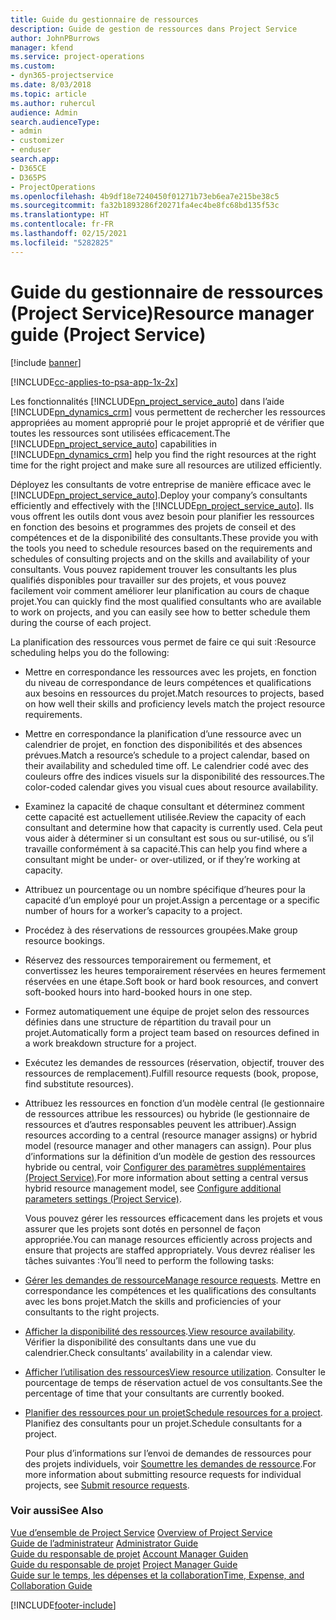 ```yaml
---
title: Guide du gestionnaire de ressources
description: Guide de gestion de ressources dans Project Service
author: JohnPBurrows
manager: kfend
ms.service: project-operations
ms.custom:
- dyn365-projectservice
ms.date: 8/03/2018
ms.topic: article
ms.author: ruhercul
audience: Admin
search.audienceType:
- admin
- customizer
- enduser
search.app:
- D365CE
- D365PS
- ProjectOperations
ms.openlocfilehash: 4b9df18e7240450f01271b73eb6ea7e215be38c5
ms.sourcegitcommit: fa32b1893286f20271fa4ec4be8fc68bd135f53c
ms.translationtype: HT
ms.contentlocale: fr-FR
ms.lasthandoff: 02/15/2021
ms.locfileid: "5282825"
---
```

# <a name="resource-manager-guide-project-service"></a><span data-ttu-id="d7ebe-103">Guide du gestionnaire de ressources (Project Service)</span><span class="sxs-lookup"><span data-stu-id="d7ebe-103">Resource manager guide (Project Service)</span></span>

[!include [banner](../includes/psa-now-project-operations.md)]

[!INCLUDE[cc-applies-to-psa-app-1x-2x](../includes/cc-applies-to-psa-app-1x-2x.md)]

<span data-ttu-id="d7ebe-104">Les fonctionnalités [!INCLUDE[pn_project_service_auto](../includes/pn-project-service-auto.md)] dans l’aide [!INCLUDE[pn_dynamics_crm](../includes/pn-dynamics-crm.md)] vous permettent de rechercher les ressources appropriées au moment approprié pour le projet approprié et de vérifier que toutes les ressources sont utilisées efficacement.</span><span class="sxs-lookup"><span data-stu-id="d7ebe-104">The [!INCLUDE[pn_project_service_auto](../includes/pn-project-service-auto.md)] capabilities in [!INCLUDE[pn_dynamics_crm](../includes/pn-dynamics-crm.md)] help you find the right resources at the right time for the right project and make sure all resources are utilized efficiently.</span></span>  
  
 <span data-ttu-id="d7ebe-105">Déployez les consultants de votre entreprise de manière efficace avec le [!INCLUDE[pn_project_service_auto](../includes/pn-project-service-auto.md)].</span><span class="sxs-lookup"><span data-stu-id="d7ebe-105">Deploy your company’s consultants efficiently and effectively with the [!INCLUDE[pn_project_service_auto](../includes/pn-project-service-auto.md)].</span></span> <span data-ttu-id="d7ebe-106">Ils vous offrent les outils dont vous avez besoin pour planifier les ressources en fonction des besoins et programmes des projets de conseil et des compétences et de la disponibilité des consultants.</span><span class="sxs-lookup"><span data-stu-id="d7ebe-106">These provide you with the tools you need to schedule resources based on the requirements and schedules of consulting projects and on the skills and availability of your consultants.</span></span> <span data-ttu-id="d7ebe-107">Vous pouvez rapidement trouver les consultants les plus qualifiés disponibles pour travailler sur des projets, et vous pouvez facilement voir comment améliorer leur planification au cours de chaque projet.</span><span class="sxs-lookup"><span data-stu-id="d7ebe-107">You can quickly find the most qualified consultants who are available to work on projects, and you can easily see how to better schedule them during the course of each project.</span></span>  
  
 <span data-ttu-id="d7ebe-108">La planification des ressources vous permet de faire ce qui suit :</span><span class="sxs-lookup"><span data-stu-id="d7ebe-108">Resource scheduling helps you do the following:</span></span>  
  
- <span data-ttu-id="d7ebe-109">Mettre en correspondance les ressources avec les projets, en fonction du niveau de correspondance de leurs compétences et qualifications aux besoins en ressources du projet.</span><span class="sxs-lookup"><span data-stu-id="d7ebe-109">Match resources to projects, based on how well their skills and proficiency levels match the project resource requirements.</span></span>  
  
- <span data-ttu-id="d7ebe-110">Mettre en correspondance la planification d’une ressource avec un calendrier de projet, en fonction des disponibilités et des absences prévues.</span><span class="sxs-lookup"><span data-stu-id="d7ebe-110">Match a resource’s schedule to a project calendar, based on their availability and scheduled time off.</span></span> <span data-ttu-id="d7ebe-111">Le calendrier codé avec des couleurs offre des indices visuels sur la disponibilité des ressources.</span><span class="sxs-lookup"><span data-stu-id="d7ebe-111">The color-coded calendar gives you visual cues about resource availability.</span></span>  
  
- <span data-ttu-id="d7ebe-112">Examinez la capacité de chaque consultant et déterminez comment cette capacité est actuellement utilisée.</span><span class="sxs-lookup"><span data-stu-id="d7ebe-112">Review the capacity of each consultant and determine how that capacity is currently used.</span></span> <span data-ttu-id="d7ebe-113">Cela peut vous aider à déterminer si un consultant est sous ou sur-utilisé, ou s’il travaille conformément à sa capacité.</span><span class="sxs-lookup"><span data-stu-id="d7ebe-113">This can help you find where a consultant might be under- or over-utilized, or if they’re working at capacity.</span></span>  
  
- <span data-ttu-id="d7ebe-114">Attribuez un pourcentage ou un nombre spécifique d’heures pour la capacité d’un employé pour un projet.</span><span class="sxs-lookup"><span data-stu-id="d7ebe-114">Assign a percentage or a specific number of hours for a worker’s capacity to a project.</span></span>  
  
- <span data-ttu-id="d7ebe-115">Procédez à des réservations de ressources groupées.</span><span class="sxs-lookup"><span data-stu-id="d7ebe-115">Make group resource bookings.</span></span>  
  
- <span data-ttu-id="d7ebe-116">Réservez des ressources temporairement ou fermement, et convertissez les heures temporairement réservées en heures fermement réservées en une étape.</span><span class="sxs-lookup"><span data-stu-id="d7ebe-116">Soft book or hard book resources, and convert soft-booked hours into hard-booked hours in one step.</span></span>  
  
- <span data-ttu-id="d7ebe-117">Formez automatiquement une équipe de projet selon des ressources définies dans une structure de répartition du travail pour un projet.</span><span class="sxs-lookup"><span data-stu-id="d7ebe-117">Automatically form a project team based on resources defined in a work breakdown structure for a project.</span></span>  
  
- <span data-ttu-id="d7ebe-118">Exécutez les demandes de ressources (réservation, objectif, trouver des ressources de remplacement).</span><span class="sxs-lookup"><span data-stu-id="d7ebe-118">Fulfill resource requests (book, propose, find substitute resources).</span></span>  
  
- <span data-ttu-id="d7ebe-119">Attribuez les ressources en fonction d’un modèle central (le gestionnaire de ressources attribue les ressources) ou hybride (le gestionnaire de ressources et d’autres responsables peuvent les attribuer).</span><span class="sxs-lookup"><span data-stu-id="d7ebe-119">Assign resources according to a central (resource manager assigns) or hybrid model (resource manager and other managers can assign).</span></span> <span data-ttu-id="d7ebe-120">Pour plus d’informations sur la définition d’un modèle de gestion des ressources hybride ou central, voir [Configurer des paramètres supplémentaires (Project Service)](../psa/configure-additional-parameters-settings.md).</span><span class="sxs-lookup"><span data-stu-id="d7ebe-120">For more information about setting a central versus hybrid resource management model, see [Configure additional parameters settings (Project Service)](../psa/configure-additional-parameters-settings.md).</span></span>  
  
  <span data-ttu-id="d7ebe-121">Vous pouvez gérer les ressources efficacement dans les projets et vous assurer que les projets sont dotés en personnel de façon appropriée.</span><span class="sxs-lookup"><span data-stu-id="d7ebe-121">You can manage resources efficiently across projects and ensure that projects are staffed appropriately.</span></span> <span data-ttu-id="d7ebe-122">Vous devrez réaliser les tâches suivantes :</span><span class="sxs-lookup"><span data-stu-id="d7ebe-122">You’ll need to perform the following tasks:</span></span>  
  
- <span data-ttu-id="d7ebe-123">[Gérer les demandes de ressource](../psa/manage-resource-requests.md)</span><span class="sxs-lookup"><span data-stu-id="d7ebe-123">[Manage resource requests](../psa/manage-resource-requests.md).</span></span> <span data-ttu-id="d7ebe-124">Mettre en correspondance les compétences et les qualifications des consultants avec les bons projet.</span><span class="sxs-lookup"><span data-stu-id="d7ebe-124">Match the skills and proficiencies of your consultants to the right projects.</span></span>  
  
- <span data-ttu-id="d7ebe-125">[Afficher la disponibilité des ressources](../psa/view-resource-availability.md).</span><span class="sxs-lookup"><span data-stu-id="d7ebe-125">[View resource availability](../psa/view-resource-availability.md).</span></span> <span data-ttu-id="d7ebe-126">Vérifier la disponibilité des consultants dans une vue du calendrier.</span><span class="sxs-lookup"><span data-stu-id="d7ebe-126">Check consultants’ availability in a calendar view.</span></span>  
  
- <span data-ttu-id="d7ebe-127">[Afficher l’utilisation des ressources](../psa/view-resource-utilization.md)</span><span class="sxs-lookup"><span data-stu-id="d7ebe-127">[View resource utilization](../psa/view-resource-utilization.md).</span></span> <span data-ttu-id="d7ebe-128">Consulter le pourcentage de temps de réservation actuel de vos consultants.</span><span class="sxs-lookup"><span data-stu-id="d7ebe-128">See the percentage of time that your consultants are currently booked.</span></span>  
  
- <span data-ttu-id="d7ebe-129">[Planifier des ressources pour un projet](../psa/schedule-resources-project.md)</span><span class="sxs-lookup"><span data-stu-id="d7ebe-129">[Schedule resources for a project](../psa/schedule-resources-project.md).</span></span> <span data-ttu-id="d7ebe-130">Planifiez des consultants pour un projet.</span><span class="sxs-lookup"><span data-stu-id="d7ebe-130">Schedule consultants for a project.</span></span>  
  
  <span data-ttu-id="d7ebe-131">Pour plus d’informations sur l’envoi de demandes de ressources pour des projets individuels, voir [Soumettre les demandes de ressource](../psa/submit-resource-requests.md).</span><span class="sxs-lookup"><span data-stu-id="d7ebe-131">For more information about submitting resource requests for individual projects, see [Submit resource requests](../psa/submit-resource-requests.md).</span></span>  
  
### <a name="see-also"></a><span data-ttu-id="d7ebe-132">Voir aussi</span><span class="sxs-lookup"><span data-stu-id="d7ebe-132">See Also</span></span>  
 <span data-ttu-id="d7ebe-133">[Vue d’ensemble de Project Service](../psa/overview.md) </span><span class="sxs-lookup"><span data-stu-id="d7ebe-133">[Overview of Project Service](../psa/overview.md) </span></span>  
 <span data-ttu-id="d7ebe-134">[Guide de l’administrateur](../psa/admin-guide.md) </span><span class="sxs-lookup"><span data-stu-id="d7ebe-134">[Administrator Guide](../psa/admin-guide.md) </span></span>  
 <span data-ttu-id="d7ebe-135">[Guide du responsable de projet](../psa/account-manager-guide.md) </span><span class="sxs-lookup"><span data-stu-id="d7ebe-135">[Account Manager Guiden](../psa/account-manager-guide.md) </span></span>  
 <span data-ttu-id="d7ebe-136">[Guide du responsable de projet](../psa/project-manager-guide.md) </span><span class="sxs-lookup"><span data-stu-id="d7ebe-136">[Project Manager Guide](../psa/project-manager-guide.md) </span></span>  
 [<span data-ttu-id="d7ebe-137">Guide sur le temps, les dépenses et la collaboration</span><span class="sxs-lookup"><span data-stu-id="d7ebe-137">Time, Expense, and Collaboration Guide</span></span>](../psa/time-expense-collaboration-guide.md)


[!INCLUDE[footer-include](../includes/footer-banner.md)]